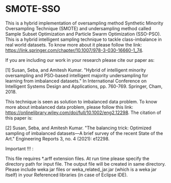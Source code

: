 # SMOTE-SSO

This is a hybrid implementation of oversampling method Synthetic Minority Oversampling Technique (SMOTE) and undersampling method called Sample Subset Optimization and Particle Swarm Optimization (SSO-PSO).
This is a hybrid intelligent sampling technique to tackle class-imbalance in real world datasets. To know more about it please follow the link: https://link.springer.com/chapter/10.1007/978-3-030-16660-1_74.

If you are including our work in your research please cite our paper as:

[1] Susan, Seba, and Amitesh Kumar. "Hybrid of intelligent minority oversampling and PSO-based intelligent majority undersampling for learning from imbalanced datasets." In International Conference on Intelligent Systems Design and Applications, pp. 760-769. Springer, Cham, 2018.

This technique is seen as solution to imbalanced data problem. To know more about imbalanced data problem, please follow this link: https://onlinelibrary.wiley.com/doi/full/10.1002/eng2.12298. The citation of this paper is:

[2] Susan, Seba, and Amitesh Kumar. "The balancing trick: Optimized sampling of imbalanced datasets—A brief survey of the recent State of the Art." Engineering Reports 3, no. 4 (2021): e12298.

Important !!! :

This file requires *.arff extension files. At run time please specify the directory path for input file. The output file will be created in same directory. Please include weka jar files or weka_related_jar.jar (which is a weka jar itself) in your Referenced libraries (in case of Eclipse IDE).
